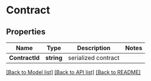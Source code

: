 # Contract

## Properties

Name | Type | Description | Notes
------------ | ------------- | ------------- | -------------
**ContractId** | **string** | serialized contract  | 

[[Back to Model list]](../README.md#documentation-for-models) [[Back to API list]](../README.md#documentation-for-api-endpoints) [[Back to README]](../README.md)


